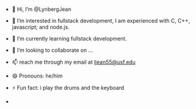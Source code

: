 - 👋 Hi, I’m @LynbergJean
- 👀 I’m interested in fullstack development, I am experienced with C, C++, javascript; and node.js.
- 🌱 I’m currently learning fullstack development.
- 💞️ I’m looking to collaborate on ...
- 📫 reach me through my email at ljean55@usf.edu
- 😄 Pronouns: he/him
- ⚡ Fun fact: i play the drums and the keyboard

- 
<!---
LynbergJean/LynbergJean is a ✨ special ✨ repository because its `README.md` (this file) appears on your GitHub profile.
You can click the Preview link to take a look at your changes.
--->

